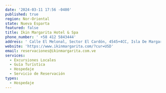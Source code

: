 ```yaml
---
date: '2024-03-11 17:56 -0400'
published: true
region: Nor-Oriental
state: Nueva Esparta
featured: false
title: Ikin Margarita Hotel & Spa
phone_number: ' +58 412 5843444'
address: ' Calle El Melonal, Sector El Cardón, 4545+4CC, Isla De Margarita 6317, Nueva Esparta, Venezuela'
website: 'https://www.ikinmargarita.com/?cur=USD'
email: reservaciones@ikinmargarita.com.ve
services:
  - Excursiones Locales
  - Guía Turística
  - Hospedaje
  - Servicio de Reservación
types:
  - Hospedaje
---
```


